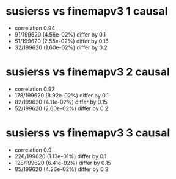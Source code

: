 # susierss vs finemapv3  1 causal

- correlation 0.94
- 91/199620 (4.56e-02%) differ by 0.1
- 51/199620 (2.55e-02%) differ by 0.15
- 32/199620 (1.60e-02%) differ by 0.2


# susierss vs finemapv3  2 causal

- correlation 0.92
- 178/199620 (8.92e-02%) differ by 0.1
- 82/199620 (4.11e-02%) differ by 0.15
- 52/199620 (2.60e-02%) differ by 0.2


# susierss vs finemapv3  3 causal

- correlation 0.9
- 226/199620 (1.13e-01%) differ by 0.1
- 128/199620 (6.41e-02%) differ by 0.15
- 85/199620 (4.26e-02%) differ by 0.2


